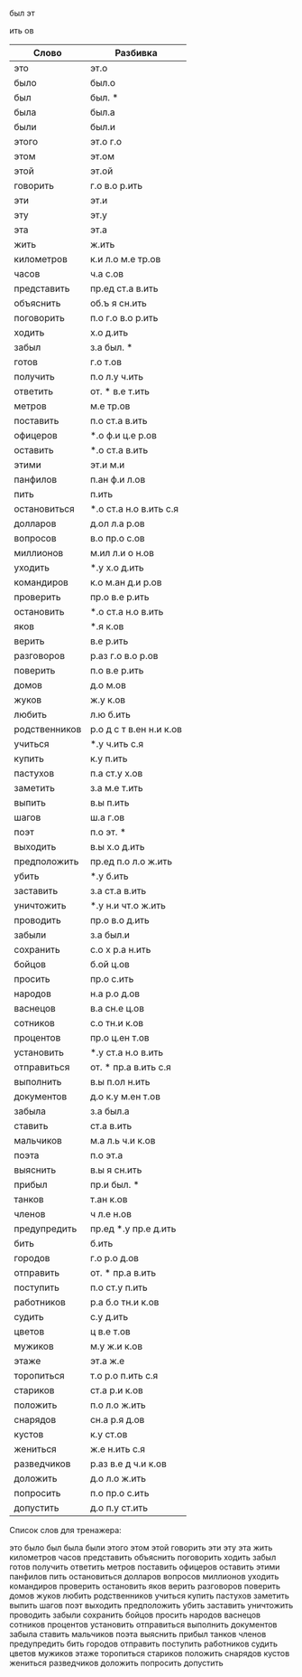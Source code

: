 
был
эт

ить
ов

| Слово | Разбивка |
| --- | --- |
| это | эт.о | 
| было | был.о | 
| был | был. \* | 
| была | был.а | 
| были | был.и | 
| этого | эт.о г.о | 
| этом | эт.ом | 
| этой | эт.ой | 
| говорить | г.о в.о р.ить | 
| эти | эт.и | 
| эту | эт.у | 
| эта | эт.а | 
| жить | ж.ить | 
| километров | к.и л.о м.е тр.ов | 
| часов | ч.а с.ов | 
| представить | пр.ед ст.а в.ить | 
| объяснить | об.ъ я сн.ить | 
| поговорить | п.о г.о в.о р.ить | 
| ходить | х.о д.ить | 
| забыл | з.а был. \* | 
| готов | г.о т.ов | 
| получить | п.о л.у ч.ить | 
| ответить | от. \* в.е т.ить | 
| метров | м.е тр.ов | 
| поставить | п.о ст.а в.ить | 
| офицеров |  \*.о ф.и ц.е р.ов | 
| оставить |  \*.о ст.а в.ить | 
| этими | эт.и м.и | 
| панфилов | п.ан ф.и л.ов | 
| пить | п.ить | 
| остановиться |  \*.о ст.а н.о в.ить с.я | 
| долларов | д.ол л.а р.ов | 
| вопросов | в.о пр.о с.ов | 
| миллионов | м.ил л.и о н.ов | 
| уходить |  \*.у х.о д.ить | 
| командиров | к.о м.ан д.и р.ов | 
| проверить | пр.о в.е р.ить | 
| остановить |  \*.о ст.а н.о в.ить | 
| яков |  \*.я к.ов | 
| верить | в.е р.ить | 
| разговоров | р.аз г.о в.о р.ов | 
| поверить | п.о в.е р.ить | 
| домов | д.о м.ов | 
| жуков | ж.у к.ов | 
| любить | л.ю б.ить | 
| родственников | р.о д с т в.ен н.и к.ов | 
| учиться |  \*.у ч.ить с.я | 
| купить | к.у п.ить | 
| пастухов | п.а ст.у х.ов | 
| заметить | з.а м.е т.ить | 
| выпить | в.ы п.ить | 
| шагов | ш.а г.ов | 
| поэт | п.о эт. \* | 
| выходить | в.ы х.о д.ить | 
| предположить | пр.ед п.о л.о ж.ить | 
| убить |  \*.у б.ить | 
| заставить | з.а ст.а в.ить | 
| уничтожить |  \*.у н.и чт.о ж.ить | 
| проводить | пр.о в.о д.ить | 
| забыли | з.а был.и | 
| сохранить | с.о х р.а н.ить | 
| бойцов | б.ой ц.ов | 
| просить | пр.о с.ить | 
| народов | н.а р.о д.ов | 
| васнецов | в.а сн.е ц.ов | 
| сотников | с.о тн.и к.ов | 
| процентов | пр.о ц.ен т.ов | 
| установить |  \*.у ст.а н.о в.ить | 
| отправиться | от. \* пр.а в.ить с.я | 
| выполнить | в.ы п.ол н.ить | 
| документов | д.о к.у м.ен т.ов | 
| забыла | з.а был.а | 
| ставить | ст.а в.ить | 
| мальчиков | м.а л.ь ч.и к.ов | 
| поэта | п.о эт.а | 
| выяснить | в.ы я сн.ить | 
| прибыл | пр.и был. \* | 
| танков | т.ан к.ов | 
| членов | ч л.е н.ов | 
| предупредить | пр.ед  \*.у пр.е д.ить | 
| бить | б.ить | 
| городов | г.о р.о д.ов | 
| отправить | от. \* пр.а в.ить | 
| поступить | п.о ст.у п.ить | 
| работников | р.а б.о тн.и к.ов | 
| судить | с.у д.ить | 
| цветов | ц в.е т.ов | 
| мужиков | м.у ж.и к.ов | 
| этаже | эт.а ж.е | 
| торопиться | т.о р.о п.ить с.я | 
| стариков | ст.а р.и к.ов | 
| положить | п.о л.о ж.ить | 
| снарядов | сн.а р.я д.ов | 
| кустов | к.у ст.ов | 
| жениться | ж.е н.ить с.я | 
| разведчиков | р.аз в.е д ч.и к.ов | 
| доложить | д.о л.о ж.ить | 
| попросить | п.о пр.о с.ить | 
| допустить | д.о п.у ст.ить | 

Список слов для тренажера:

это было был была были этого этом этой говорить эти эту эта жить километров часов представить объяснить поговорить ходить забыл готов получить ответить метров поставить офицеров оставить этими панфилов пить остановиться долларов вопросов миллионов уходить командиров проверить остановить яков верить разговоров поверить домов жуков любить родственников учиться купить пастухов заметить выпить шагов поэт выходить предположить убить заставить уничтожить проводить забыли сохранить бойцов просить народов васнецов сотников процентов установить отправиться выполнить документов забыла ставить мальчиков поэта выяснить прибыл танков членов предупредить бить городов отправить поступить работников судить цветов мужиков этаже торопиться стариков положить снарядов кустов жениться разведчиков доложить попросить допустить
